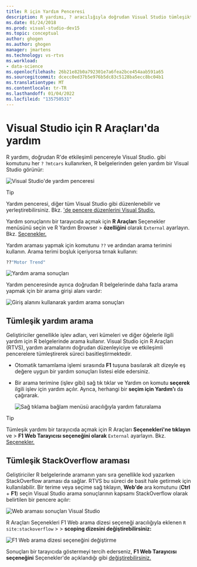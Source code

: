 ```yaml
---
title: R için Yardım Penceresi
description: R yardımı, ? aracılığıyla doğrudan Visual Studio tümleşiktir Komut.
ms.date: 01/24/2018
ms.prod: visual-studio-dev15
ms.topic: conceptual
author: ghogen
ms.author: ghogen
manager: jmartens
ms.technology: vs-rtvs
ms.workload:
- data-science
ms.openlocfilehash: 26b21e82b0a792301e7a6fea2bce454aab591a65
ms.sourcegitcommit: dcecc0ed37b5e976b5dc83c5128ba5ecc8bc04b1
ms.translationtype: MT
ms.contentlocale: tr-TR
ms.lasthandoff: 01/04/2022
ms.locfileid: "135750531"
---
```

# <a name="help-in-r-tools-for-visual-studio"></a>Visual Studio için R Araçları'da yardım

R yardımı, doğrudan R'de etkileşimli pencereyle Visual Studio. gibi komutunu her `?` `?mtcars` kullanırken, R belgelerinden gelen yardım bir Visual Studio görünür:

![Visual Studio'de yardım penceresi](media/help-window.png)

> [!Tip]
> Yardım penceresi, diğer tüm Visual Studio gibi düzenlenebilir ve yerleştirebilirsiniz. Bkz. ['de pencere düzenlerini Visual Studio.](../ide/customizing-window-layouts-in-visual-studio.md)
>
> Yardım sonuçlarını bir tarayıcıda açmak için **R Araçları** Seçenekler menüsünü seçin ve R Yardım Browser  >   **özelliğini** olarak `External` ayarlayın. Bkz. [Seçenekler.](options-for-r-tools-in-visual-studio.md)

Yardım araması yapmak için komutunu `??` ve ardından arama terimini kullanın. Arama terimi boşluk içeriyorsa tırnak kullanın:

```R
??"Motor Trend"
```

![Yardım arama sonuçları](media/help-search1.png)

Yardım penceresinde ayrıca doğrudan R belgelerinde daha fazla arama yapmak için bir arama girişi alanı vardır:

![Giriş alanını kullanarak yardım arama sonuçları](media/help-search2.png)

## <a name="integrated-help-lookup"></a>Tümleşik yardım arama

Geliştiriciler genellikle işlev adları, veri kümeleri ve diğer öğelerle ilgili yardım için R belgelerinde arama kullanır. Visual Studio için R Araçları (RTVS), yardım aramalarını doğrudan düzenleyiciye ve etkileşimli pencerelere tümleştirerek süreci basitleştirmektedir.

- Otomatik tamamlama işlemi sırasında **F1** tuşuna basılarak alt dizeyle eş değere uygun bir yardım sonuçları listesi elde edersiniz.
- Bir arama terimine (işlev gibi) sağ tık tıklar ve Yardım on komutu **seçerek** ilgili işlev için yardım açılır. Ayrıca, herhangi bir **seçim için Yardım'ı** da çağırarak.

    ![Sağ tıklama bağlam menüsü aracılığıyla yardım faturalama](media/help-right-click.png)

> [!Tip]
> Tümleşik yardımı bir tarayıcıda açmak için R Araçları **Seçenekleri'ne tıklayın** ve  >   **F1 Web Tarayıcısı seçeneğini olarak** `External` ayarlayın. Bkz. [Seçenekler.](options-for-r-tools-in-visual-studio.md)

## <a name="integrated-stackoverflow-search"></a>Tümleşik StackOverflow araması

Geliştiriciler R belgelerinde aramanın yanı sıra genellikle kod yazarken StackOverflow araması da sağlar. RTVS bu süreci de basit hale getirmek için kullanılabilir. Bir terime veya seçime sağ tıklayın, **Web'de** ara komutunu (**Ctrl** + **F1**) seçin Visual Studio arama sonuçlarının kapsamı StackOverflow olarak belirtilen bir pencere açılır:

![Web araması sonuçları Visual Studio](media/help-web-search-results.png)

R Araçları Seçenekleri F1 Web arama dizesi seçeneği aracılığıyla eklenen `R site:stackoverflow`   >    >  **scoping dizesini değiştirebilirsiniz:**

![F1 Web arama dizesi seçeneğini değiştirme](media/options-dialog.png)

Sonuçları bir tarayıcıda göstermeyi tercih ederseniz, **F1 Web Tarayıcısı seçeneğini** Seçenekler'de açıklandığı gibi [değiştirebilirsiniz.](options-for-r-tools-in-visual-studio.md)